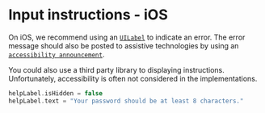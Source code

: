 # Input instructions - iOS

On iOS, we recommend using an [`UILabel`](https://developer.apple.com/documentation/uikit/uilabel) to indicate an error. The error message should also be posted to assistive technologies by using an [`accessibility announcement`](../Techniques/accessibility-announcement.md).

You could also use a third party library to displaying instructions. Unfortunately, accessibility is often not considered in the implementations.

```swift
helpLabel.isHidden = false
helpLabel.text = "Your password should be at least 8 characters."
```
